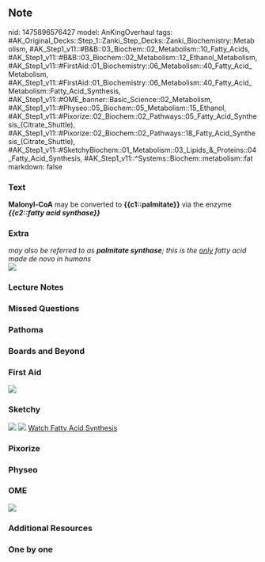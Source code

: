 ## Note
nid: 1475896576427
model: AnKingOverhaul
tags: #AK_Original_Decks::Step_1::Zanki_Step_Decks::Zanki_Biochemistry::Metabolism, #AK_Step1_v11::#B&B::03_Biochem::02_Metabolism::10_Fatty_Acids, #AK_Step1_v11::#B&B::03_Biochem::02_Metabolism::12_Ethanol_Metabolism, #AK_Step1_v11::#FirstAid::01_Biochemistry::06_Metabolism::40_Fatty_Acid_Metabolism, #AK_Step1_v11::#FirstAid::01_Biochemistry::06_Metabolism::40_Fatty_Acid_Metabolism::Fatty_Acid_Synthesis, #AK_Step1_v11::#OME_banner::Basic_Science::02_Metabolism, #AK_Step1_v11::#Physeo::05_Biochem::05_Metabolism::15_Ethanol, #AK_Step1_v11::#Pixorize::02_Biochem::02_Pathways::05_Fatty_Acid_Synthesis_(Citrate_Shuttle), #AK_Step1_v11::#Pixorize::02_Biochem::02_Pathways::18_Fatty_Acid_Synthesis_(Citrate_Shuttle), #AK_Step1_v11::#SketchyBiochem::01_Metabolism::03_Lipids_&_Proteins::04_Fatty_Acid_Synthesis, #AK_Step1_v11::^Systems::Biochem::metabolism::fat
markdown: false

### Text
<div>
  <div>
    <b>Malonyl-CoA</b> may be converted to <b>{{c1::palmitate}}</b>
    via the enzyme <i style="font-weight: bold;">{{c2::fatty acid
    synthase}}</i>
  </div>
</div>

### Extra
<div>
  <i>may also be referred to as</i> <b style=
  "font-style: italic;">palmitate synthase</b><span style=
  "font-style: italic">; this is the <u>only</u> fatty acid made de
  novo in humans</span>
</div>
<div><img src="paste-402786327986654.jpg"></div>

### Lecture Notes


### Missed Questions


### Pathoma


### Boards and Beyond


### First Aid
<img src="tmplhWmdJ.png">

### Sketchy
<img src="Screen%20Shot%202021-01-07%20at%2015.24.24.jpg">
<img src="Screen%20Shot%202021-01-07%20at%2015.24.35.jpg"> <a href=
"https://dashboard.sketchy.com/study/medical/courses/medical-biochemistry/units/medical-biochemistry-metabolism/videos/medical-biochemistry-metabolism-lipids-fatty-acid-synthesis?utm_source=anki&utm_medium=partnership&utm_campaign=february_update&utm_content=medical">
Watch Fatty Acid Synthesis</a>

### Pixorize


### Physeo


### OME
<div class="ome-widget">
  <a href=
  "https://onlinemeded.org/spa/metabolism?ref=anki"><img src=
  "_OME_AnkiFlashcards_Topic_5.png"></a>
</div>

### Additional Resources


### One by one

